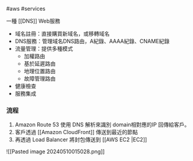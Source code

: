 #aws #services 

一種 [[DNS]] Web服務
- 域名註冊：直接購買新域名，或移轉域名
- DNS服務：管理域名DNS路由，A紀錄、AAAA紀錄、CNAME紀錄
- 流量管理：提供多種模式
	- 加權路由
	- 基於延遲路由
	- 地理位置路由
	- 故障管理路由
- 健康檢查
- 服務集成

### 流程
1. Amazon Route 53 使用 DNS 解析來識別 domain相對應的IP 回傳給客戶。
2. 客戶透過 [[Amazon CloudFront]] 傳送到最近的節點
3. 再透過 Load Balancer 將封包傳送到 [[AWS EC2 |EC2]]

![[Pasted image 20240510015028.png]]